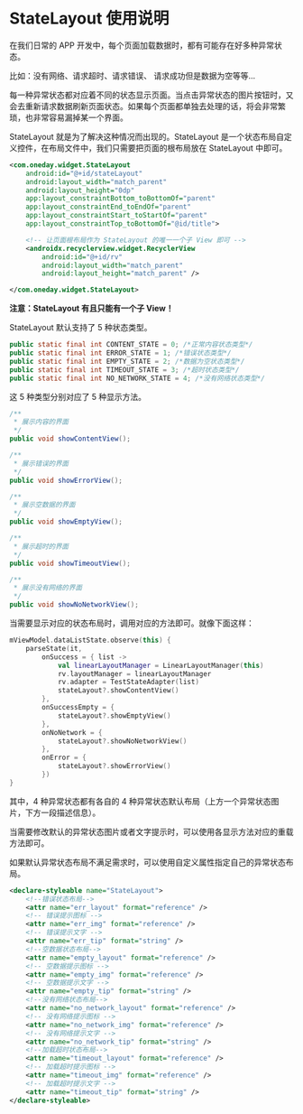 # StateLayout 使用说明

在我们日常的 APP 开发中，每个页面加载数据时，都有可能存在好多种异常状态。

比如：没有网络、请求超时、请求错误、 请求成功但是数据为空等等...

每一种异常状态都对应着不同的状态显示页面。当点击异常状态的图片按钮时，又会去重新请求数据刷新页面状态。如果每个页面都单独去处理的话，将会非常繁琐，也非常容易漏掉某一个界面。

StateLayout 就是为了解决这种情况而出现的。StateLayout 是一个状态布局自定义控件，在布局文件中，我们只需要把页面的根布局放在 StateLayout 中即可。

```xml
<com.oneday.widget.StateLayout
    android:id="@+id/stateLayout"
    android:layout_width="match_parent"
    android:layout_height="0dp"
    app:layout_constraintBottom_toBottomOf="parent"
    app:layout_constraintEnd_toEndOf="parent"
    app:layout_constraintStart_toStartOf="parent"
    app:layout_constraintTop_toBottomOf="@id/title">

	<!-- 让页面根布局作为 StateLayout 的唯一一个子 View 即可 -->
    <androidx.recyclerview.widget.RecyclerView
        android:id="@+id/rv"
        android:layout_width="match_parent"
        android:layout_height="match_parent" />

</com.oneday.widget.StateLayout>
```

**注意：StateLayout 有且只能有一个子 View！**

StateLayout 默认支持了 5 种状态类型。

```java
public static final int CONTENT_STATE = 0; /*正常内容状态类型*/
public static final int ERROR_STATE = 1; /*错误状态类型*/
public static final int EMPTY_STATE = 2; /*数据为空状态类型*/
public static final int TIMEOUT_STATE = 3; /*超时状态类型*/
public static final int NO_NETWORK_STATE = 4; /*没有网络状态类型*/
```

这 5 种类型分别对应了 5 种显示方法。

```java
/**
 * 展示内容的界面
 */
public void showContentView();

/**
 * 展示错误的界面
 */
public void showErrorView();

/**
 * 展示空数据的界面
 */
public void showEmptyView();

/**
 * 展示超时的界面
 */
public void showTimeoutView();

/**
 * 展示没有网络的界面
 */
public void showNoNetworkView();
```

当需要显示对应的状态布局时，调用对应的方法即可。就像下面这样：

```kotlin
mViewModel.dataListState.observe(this) {
    parseState(it,
        onSuccess = { list ->
            val linearLayoutManager = LinearLayoutManager(this)
            rv.layoutManager = linearLayoutManager
            rv.adapter = TestStateAdapter(list)
            stateLayout?.showContentView()
        },
        onSuccessEmpty = {
            stateLayout?.showEmptyView()
        },
        onNoNetwork = {
            stateLayout?.showNoNetworkView()
        },
        onError = {
            stateLayout?.showErrorView()
        })
}
```

其中，4 种异常状态都有各自的 4 种异常状态默认布局（上方一个异常状态图片，下方一段描述信息）。

当需要修改默认的异常状态图片或者文字提示时，可以使用各显示方法对应的重载方法即可。

如果默认异常状态布局不满足需求时，可以使用自定义属性指定自己的异常状态布局。

```xml
<declare-styleable name="StateLayout">
    <!--错误状态布局-->
    <attr name="err_layout" format="reference" />
    <!-- 错误提示图标 -->
    <attr name="err_img" format="reference" />
    <!-- 错误提示文字 -->
    <attr name="err_tip" format="string" />
    <!--空数据状态布局-->
    <attr name="empty_layout" format="reference" />
    <!-- 空数据提示图标 -->
    <attr name="empty_img" format="reference" />
    <!-- 空数据提示文字 -->
    <attr name="empty_tip" format="string" />
    <!--没有网络状态布局-->
    <attr name="no_network_layout" format="reference" />
    <!-- 没有网络提示图标 -->
    <attr name="no_network_img" format="reference" />
    <!-- 没有网络提示文字 -->
    <attr name="no_network_tip" format="string" />
    <!--加载超时状态布局-->
    <attr name="timeout_layout" format="reference" />
    <!-- 加载超时提示图标 -->
    <attr name="timeout_img" format="reference" />
    <!-- 加载超时提示文字 -->
    <attr name="timeout_tip" format="string" />
</declare-styleable>
```